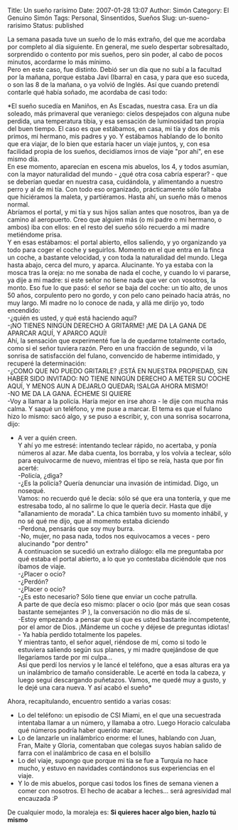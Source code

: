 Title: Un sueño rarísimo
Date: 2007-01-28 13:07
Author: Simón
Category: El Genuino Simón
Tags: Personal, Sinsentidos, Sueños
Slug: un-sueno-rarisimo
Status: published

La semana pasada tuve un sueño de lo más extraño, del que me acordaba
por completo al día siguiente. En general, me suelo despertar
sobresaltado, sorprendido o contento por mis sueños, pero sin poder, al
cabo de pocos minutos, acordarme lo más mínimo.  
Pero en este caso, fue distinto. Debió ser un día que no subí a la
facultad por la mañana, porque estaba Javi (Ibarra) en casa, y para que
eso suceda, o son las 8 de la mañana, o ya volvió de Inglés. Así que
cuando pretendí contarle qué había soñado, me acordaba de casi todo:  

*El sueño sucedía en Maniños, en As Escadas, nuestra casa. Era un día
soleado, más primaveral que veraniego: cielos despejados con alguna nube
perdida, una temperatura tibia, y esa sensación de luminosidad tan
propia del buen tiempo. El caso es que estábamos, en casa, mi tía y dos
de mis primos, mi hermano, mis padres y yo. Y estábamos hablando de lo
bonito que era viajar, de lo bien que estaría hacer un viaje juntos, y,
con esa facilidad propia de los sueños, decidíamos irnos de viaje "por
ahí", en ese mismo día.  
En ese momento, aparecían en escena mis abuelos, los 4, y todos asumían,
con la mayor naturalidad del mundo - ¿qué otra cosa cabría esperar? -
que se deberían quedar en nuestra casa, cuidándola, y alimentando a
nuestro perro y al de mi tía. Con todo eso organizado, prácticamente
sólo faltaba que hiciéramos la maleta, y partiéramos. Hasta ahí, un
sueño más o menos normal.  
Abríamos el portal, y mi tía y sus hijos salían antes que nosotros, iban
ya de camino al aeropuerto. Creo que alguien más (o mi padre o mi
hermano, o ambos) iba con ellos: en el resto del sueño sólo recuerdo a
mi madre metiéndome prisa.  
Y en esas estábamos: el portal abierto, ellos saliendo, y yo organizando
ya todo para coger el coche y seguirlos. Momento en el que entra en la
finca un coche, a bastante velocidad, y con toda la naturalidad del
mundo. Llega hasta abajo, cerca del muro, y aparca. Alucinante. Yo ya
estaba con la mosca tras la oreja: no me sonaba de nada el coche, y
cuando lo vi pararse, ya dije a mi madre: si este señor no tiene nada
que ver con vosotros, la monto. Eso fue lo que pasó: el señor se baja
del coche: un tío alto, de unos 50 años, corpulento pero no gordo, y con
pelo cano peinado hacia atrás, no muy largo. Mi madre no lo conoce de
nada, y allá me dirijo yo, todo encendido:  
-¿quién es usted, y qué está haciendo aquí?  
-¡NO TIENES NINGÚN DERECHO A GRITARME! ¡ME DA LA GANA DE APARCAR AQUÍ, Y
APARCO AQUÍ!  
Ahí, la sensación que experimenté fue la de quedarme totalmente cortado,
como si el señor tuviera razón. Pero en una fracción de segundo, vi la
sonrisa de satisfacción del fulano, convencido de haberme intimidado, y
recuperé la determinación:  
-¿COMO QUE NO PUEDO GRITARLE? ¡ESTÁ EN NUESTRA PROPIEDAD, SIN HABER SIDO
INVITADO: NO TIENE NINGÚN DERECHO A METER SU COCHE AQUÍ, Y MENOS AUN A
DEJARLO QUEDAR¡ !SALGA AHORA MISMO!  
-NO ME DA LA GANA. ÉCHEME SI QUIERE  
-Voy a llamar a la policía. Haría mejor en irse ahora - le dije con
mucha más calma. Y saqué un teléfono, y me puse a marcar. El tema es que
el fulano hizo lo mismo: sacó algo, y se puso a escribir, y, con una
sonrisa socarrona, dijo:  
- A ver a quién creen.  
Y ahí yo me estresé: intentando teclear rápido, no acertaba, y ponía
números al azar. Me daba cuenta, los borraba, y los volvía a teclear,
sólo para equivocarme de nuevo, mientras el tipo se reía, hasta que por
fin acerté:  
-Policía, ¿diga?  
-¿Es la policía? Quería denunciar una invasión de intimidad. Digo, un
nosequé.  
Vamos: no recuerdo qué le decía: sólo sé que era una tontería, y que me
estresaba todo, al no salirme lo que le quería decir. Hasta que dije
"allanamiento de morada". La chica también tuvo su momento inhábil, y no
sé qué me dijo, que al momento estaba diciendo  
-Perdona, pensarás que soy muy burra.  
-No, mujer, no pasa nada, todos nos equivocamos a veces - pero
alucinando "por dentro"  
A continuacion se sucedió un extraño diálogo: ella me preguntaba por qué
estaba el portal abierto, a lo que yo contestaba diciéndole que nos
íbamos de viaje.  
-¿Placer o ocio?  
-¿Perdón?  
-¿Placer o ocio?  
-¿Es esto necesario? Sólo tiene que enviar un coche patrulla.  
A parte de que decía eso mismo: placer o ocio (por más que sean cosas
bastante semejantes :P ), la conversación no dio más de sí.  
-Estoy empezando a pensar que sí que es usted bastante incompetente, por
el amor de Dios. ¡Mándeme un coche y déjese de preguntas idiotas! - Ya
había perdido totalmente los papeles.  
Y mientras tanto, el señor aquel, riéndose de mí, como si todo le
estuviera saliendo según sus planes, y mi madre quejándose de que
llegaríamos tarde por mi culpa...  
Así que perdí los nervios y le lancé el teléfono, que a esas alturas era
ya un inalámbrico de tamaño considerable. Le acerté en toda la cabeza, y
luego seguí descargando puñetazos. Vamos, me quedé muy a gusto, y le
dejé una cara nueva. Y así acabó el sueño*

Ahora, recapitulando, encuentro sentido a varias cosas:

-   Lo del teléfono: un episodio de CSI Miami, en el que una secuestrada
    intentaba llamar a un número, y llamaba a otro. Luego Horacio
    calculaba qué números podría haber querido marcar.
-   Lo de lanzarle un inalámbrico enorme: el lunes, hablando con Juan,
    Fran, Maite y Gloria, comentaban que colegas suyos habían salido de
    farra con el inalámbrico de casa en el bolsillo
-   Lo del viaje, supongo que porque mi tía se fue a Turquía no hace
    mucho, y estuvo en navidades contándonos sus experiencias en el
    viaje.
-   Y lo de mis abuelos, porque casi todos los fines de semana vienen a
    comer con nosotros. El hecho de acabar a leches... será agresividad
    mal encauzada :P

De cualquier modo, la moraleja es: **Si quieres hacer algo bien, hazlo
tú mismo**
